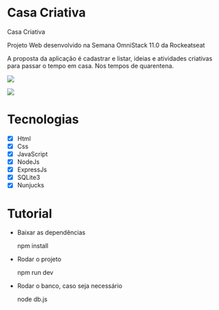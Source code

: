 # Casa Criativa

Casa Criativa

Projeto Web desenvolvido na Semana OmniStack 11.0 da Rockeatseat

A proposta da aplicação é cadastrar e listar, ideias e atividades criativas para passar o tempo em casa. Nos tempos de quarentena.

![](public/casacriativa-preview.gif)

![](public/casacriativa-home)

# Tecnologias
- [x]  Html
- [x]  Css
- [x]  JavaScript
- [x]  NodeJs
- [x]  ExpressJs
- [x]  SQLite3
- [x]  Nunjucks

# Tutorial

- Baixar as dependências

    npm install

- Rodar o projeto

    npm run dev

- Rodar o banco, caso seja necessário

    node db.js

